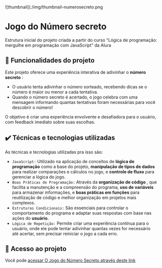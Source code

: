 ![thumbnail](./img/thumbnail-numerosecreto.png

# Jogo do Número secreto

Estrutura inicial do projeto criada a partir do curso "Lógica de programação: mergulhe em programação com JavaScript" da Alura

## 🔨 Funcionalidades do projeto

Este projeto oferece uma experiência interativa de adivinhar o **número secreto** :
- O usuário tenta adivinhar o número sorteado, recebendo dicas se o número é maior ou menor a cada tentativa.
- Quando o número secreto é acertado, o jogo celebra com uma mensagem informando quantas tentativas foram necessárias para você descobrir o número!

O objetivo é criar uma experiência envolvente e desafiadora para o usuário, com feedback imediato sobre suas escolhas.

## ✔️ Técnicas e tecnologias utilizadas

As técnicas e tecnologias utilizadas pra isso são:

- `JavaScript:` Utilizado na aplicação de conceitos de **lógica de programação** como a base do projeto, **manipulação de tipos de dados** para realizar comparações e cálculos no jogo, e **controle de fluxo** para gerenciar a lógica do jogo.
- `Boas Práticas de Programação:` Através da **organização de código** , que facilita a manutenção e a compreensão do programa, **uso de variáveis** para armazenar informações, e **boas práticas em funções** para reutilização de código e melhor organização em projetos mais complexos.
- `Estruturas Condicionais:` São essenciais para controlar o comportamento do programa e adaptar suas respostas com base nas ações do **usuário.**
- `Lógica de Repetição:` Permite criar uma experiência contínua para o usuário, onde ele pode tentar adivinhar quantas vezes for necessário até acertar, sem precisar reiniciar o jogo a cada erro.
## 📁 Acesso ao projeto

Você pode [ acessar O Jogo do Número Secreto através deste link]((https://numero-secreto-blond-three.vercel.app/)) 
